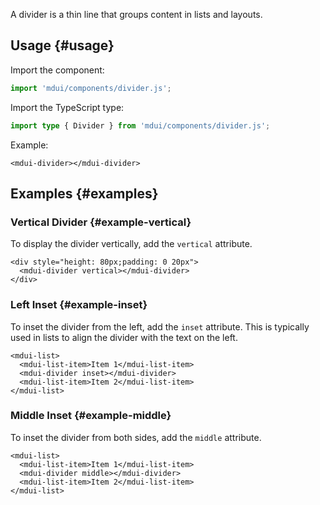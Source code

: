 A divider is a thin line that groups content in lists and layouts.

## Usage {#usage}

Import the component:

```js
import 'mdui/components/divider.js';
```

Import the TypeScript type:

```ts
import type { Divider } from 'mdui/components/divider.js';
```

Example:

```html,example,playgroundId=251
<mdui-divider></mdui-divider>
```

## Examples {#examples}

### Vertical Divider {#example-vertical}

To display the divider vertically, add the `vertical` attribute.

```html,example,expandable,playgroundId=252
<div style="height: 80px;padding: 0 20px">
  <mdui-divider vertical></mdui-divider>
</div>
```

### Left Inset {#example-inset}

To inset the divider from the left, add the `inset` attribute. This is typically used in lists to align the divider with the text on the left.

```html,example,expandable,playgroundId=253
<mdui-list>
  <mdui-list-item>Item 1</mdui-list-item>
  <mdui-divider inset></mdui-divider>
  <mdui-list-item>Item 2</mdui-list-item>
</mdui-list>
```

### Middle Inset {#example-middle}

To inset the divider from both sides, add the `middle` attribute.

```html,example,expandable,playgroundId=254
<mdui-list>
  <mdui-list-item>Item 1</mdui-list-item>
  <mdui-divider middle></mdui-divider>
  <mdui-list-item>Item 2</mdui-list-item>
</mdui-list>
```
